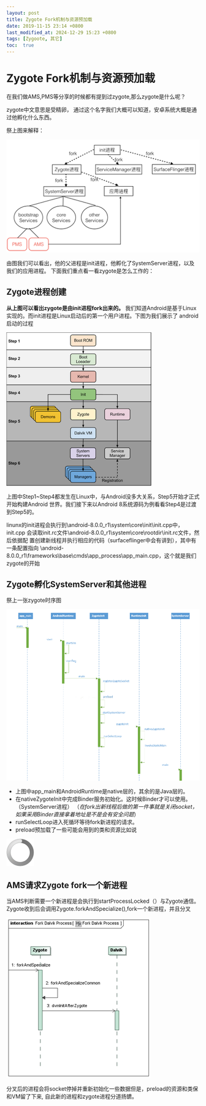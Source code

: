 ```yaml
---
layout: post
title: Zygote Fork机制与资源预加载
date: 2019-11-15 23:14 +0800
last_modified_at: 2024-12-29 15:23 +0800
tags: [Zygoote, 其它]
toc:  true
---
```

# Zygote Fork机制与资源预加载

在我们做AMS,PMS等分享的时候都有提到过zygote,那么zygote是什么呢？

zygote中文意思是受精卵，
通过这个名字我们大概可以知道，安卓系统大概是通过他孵化什么东西。

祭上图来解释：

![zygote_img_02](https://github.com/Charles199310/Charles199310.github.io/blob/%E6%B5%8B%E8%AF%95/_posts/src/Zygote_Fork%E6%9C%BA%E5%88%B6%E4%B8%8E%E8%B5%84%E6%BA%90%E9%A2%84%E5%8A%A0%E8%BD%BD/zygote_img_2.png)

由图我们可以看出，他的父进程是init进程，他孵化了SystemServer进程，以及我们的应用进程。
下面我们重点看一看zygote是怎么工作的：

## Zygote进程创建
__从上图可以看出zygote是由init进程fork出来的。__
我们知道Android是基于Linux实现的。而init进程是Linux启动后的第一个用户进程。下图为我们展示了
android启动的过程

![zygote_img_03](https://github.com/Charles199310/Charles199310.github.io/blob/%E6%B5%8B%E8%AF%95/_posts/src/Zygote_Fork%E6%9C%BA%E5%88%B6%E4%B8%8E%E8%B5%84%E6%BA%90%E9%A2%84%E5%8A%A0%E8%BD%BD/zygote_img_03.png)

上图中Step1~Step4都发生在Linux中，与Android没多大关系，Step5开始才正式开始构建Android
世界。我们接下来以Android 8系统源码为例看看Step4是过渡到Step5的。

linunx的init进程会执行到\\android-8.0.0_r1\\system\\core\\init\\init.cpp中，init.cpp
会读取init.rc文件\\android-8.0.0_r1\\system\\core\\rootdir\\init.rc文件，然后依据配
置创建新线程并执行相应的代码（surfaceflinger中会有讲到），其中有一条配置指向
\\android-8.0.0_r1\\frameworks\\base\\cmds\\app_process\\app_main.cpp，这个就是我们zygote的开始

## Zygote孵化SystemServer和其他进程
祭上一张zygote时序图

![zygote_img_04](https://github.com/Charles199310/Charles199310.github.io/blob/%E6%B5%8B%E8%AF%95/_posts/src/Zygote_Fork%E6%9C%BA%E5%88%B6%E4%B8%8E%E8%B5%84%E6%BA%90%E9%A2%84%E5%8A%A0%E8%BD%BD/zygote_img_04.png)

* 上图中app_main和AndroidRuntime是native层的，其余的是Java层的。
* 在nativeZygoteInit中完成Binder服务初始化。这时候Binder才可以使用。（SystemServer进程）
  （_在fork出新线程后做的第一件事就是关闭socket，如果采用Binder直接拿着地址是不是会有安全问题_）
* runSelectLoop进入死循环等待fork新进程的请求。
* preload预加载了一些可能会用到的类和资源比如说

 ![zygote_img_05](https://github.com/Charles199310/Charles199310.github.io/blob/%E6%B5%8B%E8%AF%95/_posts/src/Zygote_Fork%E6%9C%BA%E5%88%B6%E4%B8%8E%E8%B5%84%E6%BA%90%E9%A2%84%E5%8A%A0%E8%BD%BD/zygote_img_05.png)

## AMS请求Zygote fork一个新进程
当AMS判断需要一个新进程是会执行到startProcessLocked（）与Zygote通信。
Zygote收到后会调用Zygote.forkAndSpecialize(),fork一个新进程，并且分叉

 ![zygote_img_06](https://github.com/Charles199310/Charles199310.github.io/blob/%E6%B5%8B%E8%AF%95/_posts/src/Zygote_Fork%E6%9C%BA%E5%88%B6%E4%B8%8E%E8%B5%84%E6%BA%90%E9%A2%84%E5%8A%A0%E8%BD%BD/zygote_img_06.PNG)

 分叉后的进程会将socket停掉并重新初始化一些数据但是，preload的资源和类保和VM留了下来,
 自此新的进程和zygote进程分道扬镳。
